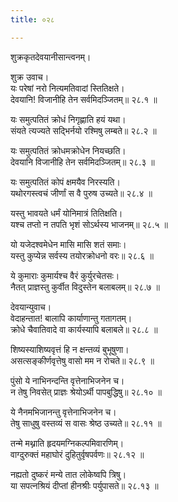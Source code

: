```yaml
---
title: ०२८

---
```

शुक्रकृतदेवयानीसान्त्वनम्।  
  
शुक्र उवाच।  
यः परेषां नरो नित्यमतिवादां स्तितिक्षते।  
देवयानि! विजानीहि तेन सर्वमिदञ्जितम्॥ २८.१ ॥  
  
यः समुत्पतितं क्रोधं निगृह्णाति हयं यथा।  
संयते त्यज्यते सद्भिर्नयो रश्मिषु लम्बते॥ २८.२ ॥  
  
यः समुत्पतितं क्रोधमक्रोधेन नियच्छति।  
देवयानि विजानीहि तेन सर्वमिदञ्जितम्॥ २८.३ ॥  
  
यः समुत्पतितं कोपं क्षमयैव निरस्यति।  
यथोरगस्त्वचं जीर्णां स वै पुरुष उच्यते॥ २८.४ ॥  
  
यस्तु भावयते धर्मं योनिमात्रं तितिक्षति।  
यश्च तप्तो न तपति भृशं सोऽर्थस्य भाजनम्॥ २८.५ ॥  
  
यो यजेदश्वमेधेन मासि मासि शतं समाः।  
यस्तु कुप्येन्न सर्वस्य तयोरक्रोधनो वरः॥ २८.६ ॥  
  
ये कुमाराः कुमार्यश्च वैरं कुर्युरचेतसः।  
नैतत् प्राज्ञस्तु कुर्वीत विदुस्तेन बलाबलम्॥ २८.७ ॥  
  
देवयान्युवाच।  
वेदाहन्तात! बालापि कार्याणान्तु गतागतम्।  
क्रोधे चैवातिवादे वा कार्यस्यापि बलाबले॥ २८.८ ॥  
  
शिष्यस्याशिष्यवृत्तं हि न क्षन्तव्यं बुभूषुणा।  
असत्सङ्कीर्णवृत्तेषु वासो मम न रोचते॥ २८.९ ॥  
  
पुंसो ये नाभिनन्दन्ति वृत्तेनाभिजनेन च।  
न तेषु निवसेत् प्राज्ञः श्रेयोऽर्थी पापबुद्धिषु॥ २८.१० ॥  
  
ये नैनमभिजानन्तु वृत्तेनाभिजनेन च।  
तेषु साधुषु वस्तव्यं स वासः श्रेष्ठ उच्यते॥ २८.११ ॥  
  
तन्मे मथ्नाति हृदयमग्निकल्पमिवारणिम्।  
वाग्दुरुक्तं महाघोरं दुहितुर्वृषपर्वणः॥ २८.१२ ॥  
  
नह्यतो दुष्करं मन्ये तात लोकेष्वपि त्रिषु।  
या सपत्नश्रियं दीप्तां हीनश्रीः पर्युपासते॥ २८.१३ ॥
